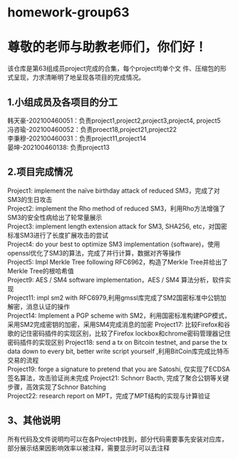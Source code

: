 # homework-group63
# 尊敬的老师与助教老师们，你们好！  
该仓库是第63组成员project完成的合集，每个project均单个文 件、压缩包的形式呈现，力求清晰明了地呈现各项目的完成情况。  

## 1.小组成员及各项目的分工  
韩天豪-202100460051：负责project1,project2,project3,project4,
project5  
冯咨瑜-202100460052：负责proect18,project21,project22  
李秉穆-202100460031：负责project11,project14  
晏坤-202100460138: 负责project13

## 2.项目完成情况
   Project1:  implement the naïve birthday attack of reduced SM3，完成了对SM3的生日攻击  
   Project2:  implement the Rho method of reduced SM3，利用Rho方法增强了SM3的安全性病给出了轮常量展示  
   Project3:  implement length extension attack for SM3, SHA256, etc，对国密标准SM3进行了长度扩展攻击的尝试  
   Project4:  do your best to optimize SM3 implementation (software)，使用openssl优化了SM3的算法，完成了并行计算，数据对齐等操作  
   Project5:  Impl Merkle Tree following RFC6962，构造了Merkle Tree并给出了Merkle Tree的根哈希值  
   Project9:  AES / SM4 software implementation，AES / SM4 算法分析，软件实现  
   Project11:   impl sm2 with RFC6979,利用gmssl库完成了SM2国密标准中公钥加解密，消息认证的操作  
   Project14:  Implement a PGP scheme with SM2，利用国密标准构建PGP模式，采用SM2完成密钥的加密，采用SM4完成消息的加密
   Project17:  比较Firefox和谷歌的记住密码插件的实现区别，比较了Firefox lockbox和chrome密码管理器记住密码插件的实现区别
   Project18:  send a tx on Bitcoin testnet, and parse the tx data down to every bit, better write script yourself ,利用BitCoin库完成比特币交易的流程  
   Project19:   forge a signature to pretend that you are Satoshi, 仅实现了ECDSA签名算法，攻击验证尚未完成 
   Project21:  Schnorr Bacth, 完成了聚合公钥等关键步骤，高效实现了Schnor Batching  
   Project22:  research report on MPT，完成了MPT结构的实现与计算验证  

## 3、其他说明  
   所有代码及文件说明均可以在各Project中找到，部分代码需要事先安装对应库，部分展示结果因影响效率以被注释，需要显示时可以去注释  
